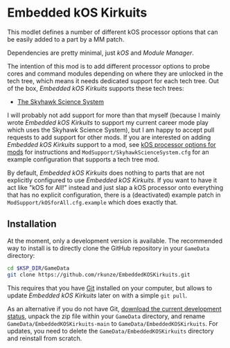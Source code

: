 # Embedded kOS Kirkuits
This modlet defines a number of different kOS processor options that can be easily added to a part by a MM patch.

Dependencies are pretty minimal, just _kOS_ and _Module Manager_.

The intention of this mod is to add different processor options to probe cores and command modules depending on where they are unlocked in the tech tree, which means it needs dedicated support for each tech tree. Out of the box, *Embedded kOS Kirkuits* supports these tech trees:
* [The Skyhawk Science System](https://forum.kerbalspaceprogram.com/index.php?/topic/206109-the-skyhawk-science-system-a-new-realistic-tech-tree-for-ksp-now-including-kerbalism-support-v110-for-science-62822/)

I will probably not add support for more than that myself (because I mainly wrote *Embedded kOS Kirkuits* to support my current career mode play which uses the Skyhawk Science System), but I am happy to accept pull requests to add support for other mods. If you are interested on adding *Embedded kOS Kirkuits* support to a mod, see [kOS processor options for mods](processors.md) for instructions and `ModSupport/SkyhawkScienceSystem.cfg` for an example configuration that supports a tech tree mod.

By default, _Embedded kOS Kirkuits_ does nothing to parts that are not explicitly configured to use _Embedded kOS Kirkuits_. If you want to have it act like "kOS for All!" instead and just slap a kOS processor onto everything that has no explicit configuration, there is a (deactivated) example patch in `ModSupport/kOSforAll.cfg.example` which does exactly that.

## Installation

At the moment, only a development version is available. The recommended way to install is to
directly clone the GitHub repository in your `GameData` directory:
~~~ sh
cd $KSP_DIR/GameData
git clone https://github.com/rkunze/EmbeddedKOSKirkuits.git
~~~

This requires that you have [Git](https://git-scm.com/) installed on your computer, but allows to update _Embedded kOS Kirkuits_ later on with a simple `git pull`.

As an alternative if you do not have Git, [download the current development status](https://github.com/rkunze/EmbeddedKOSKirkuits/archive/refs/heads/main.zip), unpack the zip file within your `GameData` directory, and rename `GameData/EmbeddedKOSKirkuits-main` to `GameData/EmbeddedKOSKirkuits`. For updates, you need to delete the `GameData/EmbeddedKOSKirkuits` directory and reinstall from scratch.